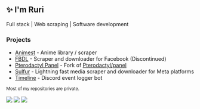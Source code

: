 ## ✨ I'm Ruri

Full stack | Web scraping | Software development

### Projects

- [Animest](https://github.com/RuriYS/Animest) - Anime library / scraper
- [FBDL](https://github.com/RuriYS/FBDL) - Scraper and downloader for Facebook (Discontinued)
- [Pterodactyl Panel](https://github.com/RuriYS/panel) - Fork of [Pterodactyl/panel](https://github.com/pterodactyl/panel)
- [Sulfur](https://github.com/RuriYS/Sulfur) - Lightning fast media scraper and downloader for Meta platforms
- [Timeline](https://github.com/RuriYS/Timeline) - Discord event logger bot

<sub>Most of my repositories are private.</sub>

![](https://skillicons.dev/icons?i=c,cs,css,go,java,js,ts,html,kotlin,php,py)
![](https://skillicons.dev/icons?i=mysql,redis,docker,gcp,laravel)
![](https://skillicons.dev/icons?i=arch,debian,ubuntu,windows)
